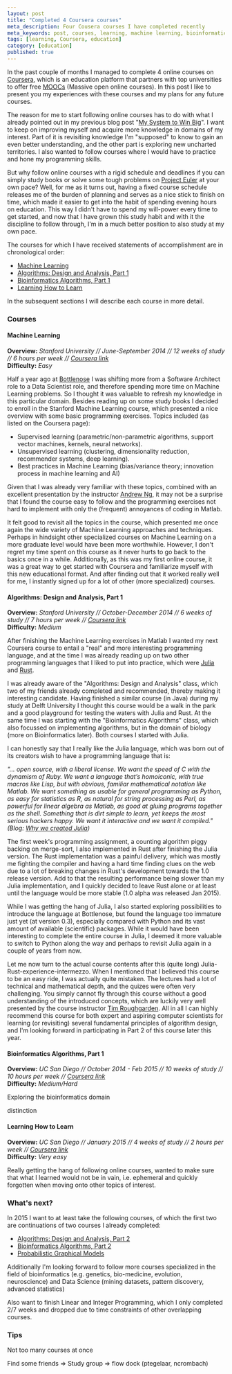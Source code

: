 ```yaml
---
layout: post
title: "Completed 4 Coursera courses"
meta_description: Four Cousera courses I have completed recently
meta_keywords: post, courses, learning, machine learning, bioinformatics, algorithms, education
tags: [learning, Coursera, education]
category: [education]
published: true
---
```


In the past couple of months I managed to complete 4 online courses on
[Coursera](http://coursera.com), which is an education platform that partners with top universities
to offer free [MOOCs](http://en.wikipedia.org/wiki/Massive_open_online_course) (Massive open online
courses). In this post I like to present you my experiences with these courses and my plans for any
future courses.

The reason for me to start following online courses has to do with what I already pointed out in my
previous blog post "[My System to Win Big](http://beatletech.com/2015/02/03/my-system-to-win-big)". I want to
keep on improving myself and acquire more knowledge in domains of my interest. Part of it is
revisiting knowledge I'm "supposed" to know to gain an even better understanding, and the other part
is exploring new uncharted territories. I also wanted to follow courses where I would have to
practice and hone my programming skills.

But why follow online courses with a rigid schedule and deadlines if you can simply study books or solve some tough problems on
[Project Euler](https://projecteuler.net/) at your own pace? Well, for me as it turns out, having a fixed
course schedule releases me of the burden of planning and serves as a nice stick to finish on time,
which made it easier to get into the habit of spending evening hours on education. This way I didn't
have to spend my will-power every time to get started, and now that I have grown this study habit and
with it the discipline to follow through, I'm in a much better position to also study at my own pace.

The courses for which I have received statements of accomplishment are in chronological order:

- [Machine Learning](https://www.coursera.org/course/ml)
- [Algorithms: Design and Analysis, Part 1](https://www.coursera.org/course/algo)
- [Bioinformatics Algorithms, Part 1](https://www.coursera.org/course/bioinformatics)
- [Learning How to Learn](https://www.coursera.org/course/learning)

In the subsequent sections I will describe each course in more detail.

### Courses
#### Machine Learning

**Overview:** *Stanford University // June-September 2014 // 12 weeks of study // 6 hours per week // [Coursera link](https://www.coursera.org/course/ml)*  
**Difficulty:** *Easy*

Half a year ago at [Bottlenose](http://bottlenose.com) I was shifting more from a Software Architect
role to a Data Scientist role, and therefore spending more time on Machine Learning problems. So I
thought it was valuable to refresh my knowledge in this particular domain. Besides reading up on
some study books I decided to enroll in the Stanford Machine Learning course, which presented a nice
overview with some basic programming exercises. Topics included (as listed on the Coursera page):

- Supervised learning (parametric/non-parametric algorithms, support vector machines, kernels,
neural networks).
- Unsupervised learning (clustering, dimensionality reduction, recommender systems, deep learning). 
- Best practices in Machine Learning (bias/variance theory; innovation process in machine learning and AI)

Given that I was already very familiar with these topics, combined with an excellent presentation by
the instructor [Andrew Ng](https://www.coursera.org/instructor/andrewng), it may not be a surprise that I found the
course easy to follow and the programming exercises not hard to implement with only the (frequent)
annoyances of coding in Matlab. 

It felt good to revisit all the topics in the course, which presented me once again the wide variety
of Machine Learning approaches and techniques. Perhaps in hindsight other specialized courses on
Machine Learning on a more graduate level would have been more worthwhile. However, I don't regret
my time spent on this course as it never hurts to go back to the basics once in a while.
Additionally, as this was my first online course, it was a great way to get started with Coursera
and familiarize myself with this new educational format. And after finding out that it
worked really well for me, I instantly signed up for a lot of other (more specialized) courses.

#### Algorithms: Design and Analysis, Part 1

**Overview:** *Stanford University // October-December 2014 // 6 weeks of study // 7 hours per week
// [Coursera link](https://www.coursera.org/course/algo)*  
**Difficulty:** *Medium*

After finishing the Machine Learning exercises in Matlab I wanted my next Coursera course to entail
a "real" and more interesting programming language, and at the time I was already reading up on two
other programming languages that I liked to put into practice, which were
[Julia](http://julialang.org/) and [Rust](http://www.rust-lang.org/).

I was already aware of the "Algorithms: Design and Analysis" class, which two of my friends already
completed and recommended, thereby making it interesting candidate. Having finished a similar
course (in Java) during my study at Delft University I thought this course would be a walk in the park and a
good playground for testing the waters with Julia and Rust. At the same time I was starting with the
"Bioinformatics Algorithms" class, which also focussed on implementing algorithms, but in the domain of biology
(more on Bioinformatics later). Both courses I started with Julia.

I can honestly say that I really like the Julia language, which was born out of its creators wish to
have a programming language that is:

*"... open source, with a liberal license. We want the speed of C with the
  dynamism of Ruby. We want a language that’s homoiconic, with true macros like Lisp, but with
  obvious, familiar mathematical notation like Matlab. We want something as usable for general
  programming as Python, as easy for statistics as R, as natural for string processing as Perl, as
  powerful for linear algebra as Matlab, as good at gluing programs together as the shell. Something
  that is dirt simple to learn, yet keeps the most serious hackers happy. We want it interactive and
  we want it compiled." (Blog:
  [Why we created Julia](http://julialang.org/blog/2012/02/why-we-created-julia/))*

The first week's programming assignment, a counting algorithm piggy backing on merge-sort, I also
implemented in Rust after finishing the Julia version. The Rust implementation was a painful
delivery, which was mostly me fighting the compiler and having a hard time finding clues on the web
due to a lot of breaking changes in Rust's development towards the 1.0 release version. Add to that
the resulting performance being slower than my Julia implementation, and I quickly decided to leave
Rust alone or at least until the language would be more stable (1.0 alpha was released Jan 2015).

While I was getting the hang of Julia, I also started exploring possibilities to introduce the
language at Bottlenose, but found the language too immature just yet (at version 0.3), especially
compared with Python and its vast amount of available (scientific) packages. While it would have
been interesting to complete the entire course in Julia, I deemed it more valuable to switch to
Python along the way and perhaps to revisit Julia again in a couple of years from now.

Let me now turn to the actual course contents after this (quite long)
Julia-Rust-experience-intermezzo. When I mentioned that I believed this course to be an easy ride, I
was actually quite mistaken. The lectures had a lot of technical and mathematical depth, and the
quizes were often very challenging. You simply cannot fly through this course without a good
understanding of the introduced concepts, which are luckily very well presented by the course
instructor [Tim Roughgarden](https://www.coursera.org/instructor/~214). All in all I can highly
recommend this course for both expert and aspiring computer scientists for learning (or revisiting) several
fundamental principles of algorithm design, and I'm looking forward in participating in Part 2 of
this course later this year.


#### Bioinformatics Algorithms, Part 1

**Overview:** *UC San Diego // October 2014 - Feb 2015 // 10 weeks of study // 10 hours per week //
[Coursera link](https://www.coursera.org/course/bioinformatics)*  
**Difficulty:** *Medium/Hard*

Exploring the bioinformatics domain


distinction

#### Learning How to Learn

**Overview:** *UC San Diego // January 2015 // 4 weeks of study // 2 hours per week // [Coursera link](https://www.coursera.org/course/learning)*  
**Difficulty:** *Very easy*

Really getting the hang of following online courses, wanted to make sure that what I learned would
not be in vain, i.e. ephemeral and quickly forgotten when moving onto other topics of interest.




### What's next?

In 2015 I want to at least take the following courses, of which the first two are continuations of
two courses I already completed:

- [Algorithms: Design and Analysis, Part 2](https://www.coursera.org/course/algo2)
- [Bioinformatics Algorithms, Part 2](https://www.coursera.org/course/bioinformatics2)
- [Probabilistic Graphical Models](https://www.coursera.org/course/pgm)

Additionally I'm looking forward to follow more courses specialized in the field of bioinformatics
(e.g. genetics, bio-medicine, evolution, neuroscience) and Data Science (mining datasets, pattern
discovery, advanced statistics)

Also want to finish Linear and Integer Programming, which I only completed 2/7 weeks and dropped due
to time constraints of other overlapping courses.

### Tips

Not too many courses at once

Find some friends => Study group => flow dock (ptegelaar, ncrombach)
